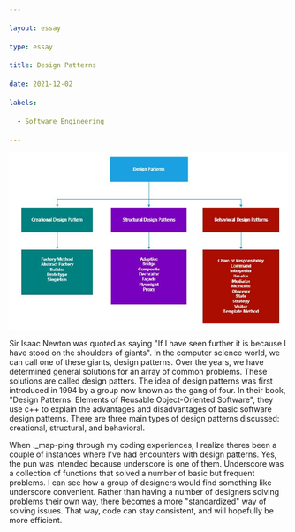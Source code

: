 ```yaml
---

layout: essay

type: essay

title: Design Patterns

date: 2021-12-02

labels:

  - Software Engineering

---
```


<img class="ui center image" src="/images/DesignPatterns.jpg">

Sir Isaac Newton was quoted as saying "If I have seen further it is because I have stood on the shoulders of giants".  In the computer science world, we can call one of these giants, design patterns.  Over the years, we have determined general solutions for an array of common problems.  These solutions are called design patters.  The idea of design patterns was first introduced in 1994 by a group now known as the gang of four.  In their book, "Design Patterns: Elements of Reusable Object-Oriented Software", they use c++ to explain the advantages and disadvantages of basic software design patterns.  There are three main types of design patterns discussed: creational, structural, and behavioral.

When .\_map-ping through my coding experiences, I realize theres been a couple of instances where I've had encounters with design patterns.  Yes, the pun was intended because underscore is one of them.  Underscore was a collection of functions that solved a number of basic but frequent problems.  I can see how a group of designers would find something like underscore convenient.  Rather than having a number of designers solving problems their own way, there becomes a more "standardized" way of solving issues.  That way, code can stay consistent, and will hopefully be more efficient.
